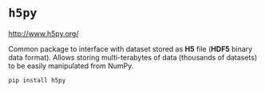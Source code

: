 # `h5py`

<http://www.h5py.org/>

Common package to interface with dataset stored as **H5** file (**HDF5** binary data format). Allows storing multi-terabytes of data (thousands of datasets) to be easily manipulated from NumPy.

```sh
pip install h5py
```

